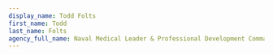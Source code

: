 ```yaml
---
display_name: Todd Folts
first_name: Todd
last_name: Folts
agency_full_name: Naval Medical Leader & Professional Development Command
---
```

